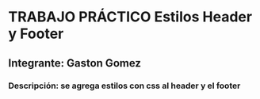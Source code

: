 # TRABAJO PRÁCTICO Estilos Header y Footer
## Integrante: Gaston Gomez
### Descripción: se agrega estilos con css al header y el footer
